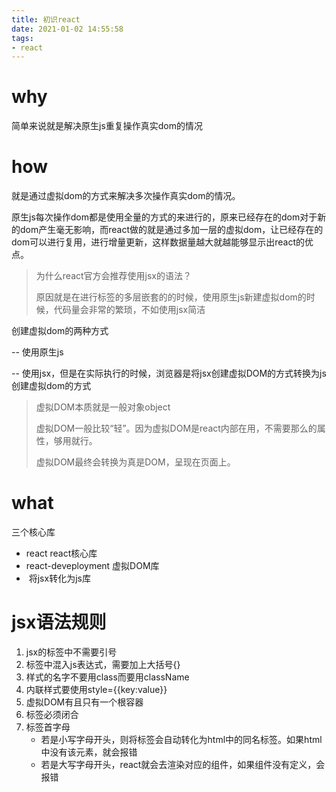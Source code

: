 ```yaml
---
title: 初识react
date: 2021-01-02 14:55:58
tags:
- react
---
```


# why

简单来说就是解决原生js重复操作真实dom的情况

# how

就是通过虚拟dom的方式来解决多次操作真实dom的情况。

原生js每次操作dom都是使用全量的方式的来进行的，原来已经存在的dom对于新的dom产生毫无影响，而react做的就是通过多加一层的虚拟dom，让已经存在的dom可以进行复用，进行增量更新，这样数据量越大就越能够显示出react的优点。

> 为什么react官方会推荐使用jsx的语法？
>
> 原因就是在进行标签的多层嵌套的的时候，使用原生js新建虚拟dom的时候，代码量会非常的繁琐，不如使用jsx简洁

创建虚拟dom的两种方式

-- 使用原生js

-- 使用jsx，但是在实际执行的时候，浏览器是将jsx创建虚拟DOM的方式转换为js创建虚拟dom的方式

>虚拟DOM本质就是一般对象object
>
>虚拟DOM一般比较“轻”。因为虚拟DOM是react内部在用，不需要那么的属性，够用就行。
>
>虚拟DOM最终会转换为真是DOM，呈现在页面上。

# what

三个核心库

- react  react核心库
- react-deveployment   虚拟DOM库
- ​                      将jsx转化为js库

# jsx语法规则

1. jsx的标签中不需要引号
2. 标签中混入js表达式，需要加上大括号{}
3. 样式的名字不要用class而要用className
4. 内联样式要使用style={{key:value}}
5. 虚拟DOM有且只有一个根容器
6. 标签必须闭合
7. 标签首字母
   - 若是小写字母开头，则将标签会自动转化为html中的同名标签。如果html中没有该元素，就会报错
   - 若是大写字母开头，react就会去渲染对应的组件，如果组件没有定义，会报错